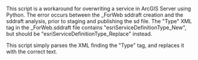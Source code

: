 This script is a workaround for overwriting a service in ArcGIS Server using Python.  The error occurs between the _ForWeb sddraft creation and the sddraft analysis, prior to staging and publishing the sd file.  The "Type" XML tag in the _ForWeb.sddraft file contains "esriServiceDefinitionType_New", but should be "esriServiceDefinitionType_Replace" instead.

This script simply parses the XML finding the "Type" tag, and replaces it with the correct text.
